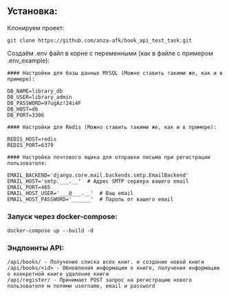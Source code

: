 ## Установка:

Клонируем проект:  

    git clone https://github.com/anza-afk/book_api_test_task.git

Создаём .env файл в корне с переменными (как в файле с примером .env_example):

    #### Настройки для базы данных MYSQL (Можно ставить такими же, как и в примере):

    DB_NAME=library_db
    DB_USER=library_admin
    DB_PASSWORD=97ugAz!24i4F
    DB_HOST=db
    DB_PORT=3306

    #### Настройки для Redis (Можно ставить такими же, как и в примере):

    REDIS_HOST=redis
    REDIS_PORT=6379

    #### Настройка почтового ящика для отправки письма при регистрации пользователя:

    EMAIL_BACKEND='django.core.mail.backends.smtp.EmailBackend'
    EMAIL_HOST='smtp.___.__'  # Адрес SMTP сервера вашего email
    EMAIL_PORT=465
    EMAIL_HOST_USER='___@___.__'  # Ваш email
    EMAIL_HOST_PASSWORD='______'  # Пароль от вашего email

### Запуск через docker-compose:

    docker-compose up --build -d


### Эндпоинты API:

    /api/books/ - Получение списка всех книг. и создание новой книги
    /api/books/<id> - Обновления информации о книге, получения информации о конкретной книге удаление книги
    /api/register/ - Принимает POST запрос на регистрацию нового пользователя м полями username, email и password
